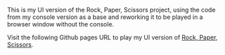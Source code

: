 This is my UI version of the Rock, Paper, Scissors project, using the code from my console version as a base and reworking it to be played in a browser window without the console.

Visit the following Github pages URL to play my UI version of <a href="">Rock, Paper, Scissors</a>.

